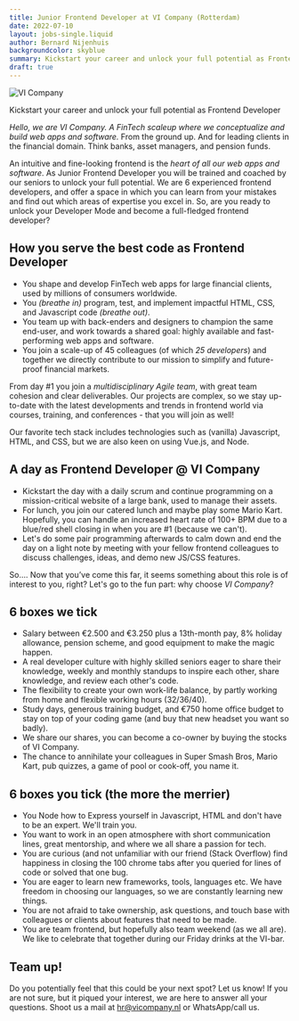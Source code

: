 ```yaml
---
title: Junior Frontend Developer at VI Company (Rotterdam)
date: 2022-07-10
layout: jobs-single.liquid
author: Bernard Nijenhuis
backgroundcolor: skyblue
summary: Kickstart your career and unlock your full potential as Frontend Developer
draft: true
---
```


![[VI Company](https://www.vicompany.nl/)](/_img/werkgevers/vi-company-3.png)

Kickstart your career and unlock your full potential as Frontend Developer

_Hello, we are VI Company. A FinTech scaleup where we conceptualize and build web apps and software._ From the ground up. And for leading clients in the financial domain. Think banks, asset managers, and pension funds.

An intuitive and fine-looking frontend is the _heart of all our web apps and software_. As Junior Frontend Developer you will be trained and coached by our seniors to unlock your full potential. We are 6 experienced frontend developers, and offer a space in which you can learn from your mistakes and find out which areas of expertise you excel in. So, are you ready to unlock your Developer Mode and become a full-fledged frontend developer?

## How you serve the best code as Frontend Developer

-   You shape and develop FinTech web apps for large financial clients, used by millions of consumers worldwide.
-   You _(breathe in)_ program, test, and implement impactful HTML, CSS, and Javascript code _(breathe out)_.
-   You team up with back-enders and designers to champion the same end-user, and work towards a shared goal: highly available and fast-performing web apps and software.
-   You join a scale-up of 45 colleagues (of which _25 developers_) and together we directly contribute to our mission to simplify and future-proof financial markets.

From day #1 you join a _multidisciplinary Agile team_, with great team cohesion and clear deliverables. Our projects are complex, so we stay up-to-date with the latest developments and trends in frontend world via courses, training, and conferences - that you will join as well!

Our favorite tech stack includes technologies such as (vanilla) Javascript, HTML, and CSS, but we are also keen on using Vue.js, and Node.

## A day as Frontend Developer @ VI Company

-   Kickstart the day with a daily scrum and continue programming on a mission-critical website of a large bank, used to manage their assets.
-   For lunch, you join our catered lunch and maybe play some Mario Kart. Hopefully, you can handle an increased heart rate of 100+ BPM due to a blue/red shell closing in when you are #1 (because we can't).
-   Let's do some pair programming afterwards to calm down and end the day on a light note by meeting with your fellow frontend colleagues to discuss challenges, ideas, and demo new JS/CSS features.

So.... Now that you’ve come this far, it seems something about this role is of interest to you, right? Let's go to the fun part: why choose _VI Company_?

## 6 boxes we tick

-   Salary between €2.500 and €3.250 plus a 13th-month pay, 8% holiday allowance, pension scheme, and good equipment to make the magic happen.
-   A real developer culture with highly skilled seniors eager to share their knowledge, weekly and monthly standups to inspire each other, share knowledge, and review each other's code.
-   The flexibility to create your own work-life balance, by partly working from home and flexible working hours (32/36/40).
-   Study days, generous training budget, and €750 home office budget to stay on top of your coding game (and buy that new headset you want so badly).
-   We share our shares, you can become a co-owner by buying the stocks of VI Company.
-   The chance to annihilate your colleagues in Super Smash Bros, Mario Kart, pub quizzes, a game of pool or cook-off, you name it.

## 6 boxes you tick (the more the merrier)

-   You Node how to Express yourself in Javascript, HTML and don't have to be an expert. We'll train you.
-   You want to work in an open atmosphere with short communication lines, great mentorship, and where we all share a passion for tech.
-   You are curious (and not unfamiliar with our friend (Stack Overflow) find happiness in closing the 100 chrome tabs after you queried for lines of code or solved that one bug.
-   You are eager to learn new frameworks, tools, languages etc. We have freedom in choosing our languages, so we are constantly learning new things.
-   You are not afraid to take ownership, ask questions, and touch base with colleagues or clients about features that need to be made.
-   You are team frontend, but hopefully also team weekend (as we all are). We like to celebrate that together during our Friday drinks at the VI-bar.

## Team up!

Do you potentially feel that this could be your next spot? Let us know! If you are not sure, but it piqued your interest, we are here to answer all your questions. Shoot us a mail at <hr@vicompany.nl> or WhatsApp/call us.
